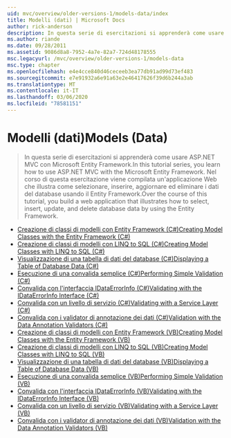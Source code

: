 ```yaml
---
uid: mvc/overview/older-versions-1/models-data/index
title: Modelli (dati) | Microsoft Docs
author: rick-anderson
description: In questa serie di esercitazioni si apprenderà come usare ASP.NET MVC con Microsoft Entity Framework. Nel corso di questa esercitazione si creerà un'applicazione Web...
ms.author: riande
ms.date: 09/28/2011
ms.assetid: 9086d8a8-7952-4a7e-82a7-724d48178555
msc.legacyurl: /mvc/overview/older-versions-1/models-data
msc.type: chapter
ms.openlocfilehash: e4e4cce840d46ceceeb3ea77db91ad99d73ef483
ms.sourcegitcommit: e7e91932a6e91a63e2e46417626f39d6b244a3ab
ms.translationtype: MT
ms.contentlocale: it-IT
ms.lasthandoff: 03/06/2020
ms.locfileid: "78581151"
---
```

# <a name="models-data"></a><span data-ttu-id="bb928-104">Modelli (dati)</span><span class="sxs-lookup"><span data-stu-id="bb928-104">Models (Data)</span></span>

> <span data-ttu-id="bb928-105">In questa serie di esercitazioni si apprenderà come usare ASP.NET MVC con Microsoft Entity Framework.</span><span class="sxs-lookup"><span data-stu-id="bb928-105">In this tutorial series, you learn how to use ASP.NET MVC with the Microsoft Entity Framework.</span></span> <span data-ttu-id="bb928-106">Nel corso di questa esercitazione viene compilata un'applicazione Web che illustra come selezionare, inserire, aggiornare ed eliminare i dati del database usando il Entity Framework.</span><span class="sxs-lookup"><span data-stu-id="bb928-106">Over the course of this tutorial, you build a web application that illustrates how to select, insert, update, and delete database data by using the Entity Framework.</span></span>

- [<span data-ttu-id="bb928-107">Creazione di classi di modelli con Entity Framework (C#)</span><span class="sxs-lookup"><span data-stu-id="bb928-107">Creating Model Classes with the Entity Framework (C#)</span></span>](creating-model-classes-with-the-entity-framework-cs.md)
- [<span data-ttu-id="bb928-108">Creazione di classi di modelli con LINQ to SQL (C#)</span><span class="sxs-lookup"><span data-stu-id="bb928-108">Creating Model Classes with LINQ to SQL (C#)</span></span>](creating-model-classes-with-linq-to-sql-cs.md)
- [<span data-ttu-id="bb928-109">Visualizzazione di una tabella di dati del database (C#)</span><span class="sxs-lookup"><span data-stu-id="bb928-109">Displaying a Table of Database Data (C#)</span></span>](displaying-a-table-of-database-data-cs.md)
- [<span data-ttu-id="bb928-110">Esecuzione di una convalida semplice (C#)</span><span class="sxs-lookup"><span data-stu-id="bb928-110">Performing Simple Validation (C#)</span></span>](performing-simple-validation-cs.md)
- [<span data-ttu-id="bb928-111">Convalida con l'interfaccia IDataErrorInfo (C#)</span><span class="sxs-lookup"><span data-stu-id="bb928-111">Validating with the IDataErrorInfo Interface (C#)</span></span>](validating-with-the-idataerrorinfo-interface-cs.md)
- [<span data-ttu-id="bb928-112">Convalida con un livello di servizio (C#)</span><span class="sxs-lookup"><span data-stu-id="bb928-112">Validating with a Service Layer (C#)</span></span>](validating-with-a-service-layer-cs.md)
- [<span data-ttu-id="bb928-113">Convalida con i validator di annotazione dei dati (C#)</span><span class="sxs-lookup"><span data-stu-id="bb928-113">Validation with the Data Annotation Validators (C#)</span></span>](validation-with-the-data-annotation-validators-cs.md)
- [<span data-ttu-id="bb928-114">Creazione di classi di modelli con Entity Framework (VB)</span><span class="sxs-lookup"><span data-stu-id="bb928-114">Creating Model Classes with the Entity Framework (VB)</span></span>](creating-model-classes-with-the-entity-framework-vb.md)
- [<span data-ttu-id="bb928-115">Creazione di classi di modelli con LINQ to SQL (VB)</span><span class="sxs-lookup"><span data-stu-id="bb928-115">Creating Model Classes with LINQ to SQL (VB)</span></span>](creating-model-classes-with-linq-to-sql-vb.md)
- [<span data-ttu-id="bb928-116">Visualizzazione di una tabella di dati del database (VB)</span><span class="sxs-lookup"><span data-stu-id="bb928-116">Displaying a Table of Database Data (VB)</span></span>](displaying-a-table-of-database-data-vb.md)
- [<span data-ttu-id="bb928-117">Esecuzione di una convalida semplice (VB)</span><span class="sxs-lookup"><span data-stu-id="bb928-117">Performing Simple Validation (VB)</span></span>](performing-simple-validation-vb.md)
- [<span data-ttu-id="bb928-118">Convalida con l'interfaccia IDataErrorInfo (VB)</span><span class="sxs-lookup"><span data-stu-id="bb928-118">Validating with the IDataErrorInfo Interface (VB)</span></span>](validating-with-the-idataerrorinfo-interface-vb.md)
- [<span data-ttu-id="bb928-119">Convalida con un livello di servizio (VB)</span><span class="sxs-lookup"><span data-stu-id="bb928-119">Validating with a Service Layer (VB)</span></span>](validating-with-a-service-layer-vb.md)
- [<span data-ttu-id="bb928-120">Convalida con i validator di annotazione dei dati (VB)</span><span class="sxs-lookup"><span data-stu-id="bb928-120">Validation with the Data Annotation Validators (VB)</span></span>](validation-with-the-data-annotation-validators-vb.md)
